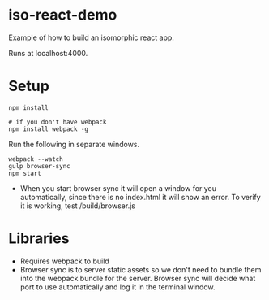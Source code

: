 # iso-react-demo
Example of how to build an isomorphic react app.

Runs at localhost:4000.

# Setup
```
npm install

# if you don't have webpack
npm install webpack -g
```

Run the following in separate windows.
```
webpack --watch
gulp browser-sync
npm start
```

* When you start browser sync it will open a window for you automatically,
since there is no index.html it will show an error. To verify it is working, test
/build/browser.js

# Libraries
* Requires webpack to build
* Browser sync is to server static assets so we don't need to bundle them
into the webpack bundle for the server. Browser sync will decide what port to
use automatically and log it in the terminal window.
